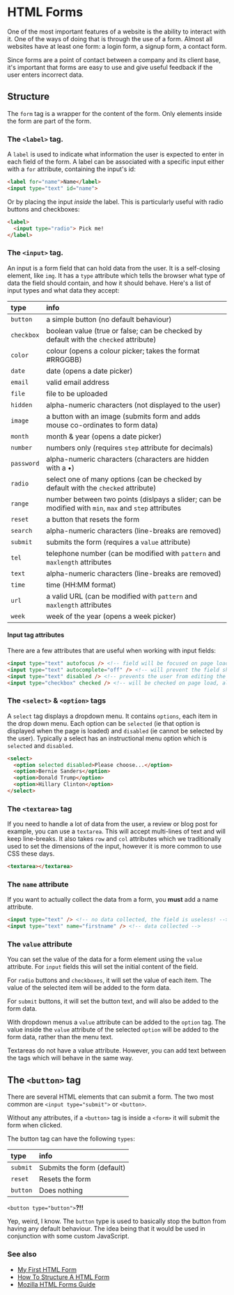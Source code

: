 # HTML Forms

One of the most important features of a website is the ability to interact with it. One of the ways of doing that is through the use of a form. Almost all websites have at least one form: a login form, a signup form, a contact form.

Since forms are a point of contact between a company and its client base, it's important that forms are easy to use and give useful feedback if the user enters incorrect data.

## Structure

The `form` tag is a wrapper for the content of the form. Only elements inside the form are part of the form.

### The `<label>` tag.

A `label` is used to indicate what information the user is expected to enter in each field of the form. A label can be associated with a specific input either with a `for` attribute, containing the input's id:

```html
<label for="name">Name</label>
<input type="text" id="name">
```

Or by placing the input _inside_ the label. This is particularly useful with radio buttons and checkboxes:

```html
<label>
  <input type="radio"> Pick me!
</label>
```

### The `<input>` tag.

An input is a form field that can hold data from the user. It is a self-closing element, like `img`. It has a `type` attribute which tells the browser what type of data the field should contain, and how it should behave. Here's a list of input types and what data they accept:

| type | info |
| :--- | :--- |
| `button` | a simple button \(no default behaviour\) |
| `checkbox` | boolean value \(true or false; can be checked by default with the `checked` attribute\) |
| `color` | colour \(opens a colour picker; takes the format \#RRGGBB\) |
| `date` | date \(opens a date picker\) |
| `email` | valid email address |
| `file` | file to be uploaded |
| `hidden` | alpha-numeric characters \(not displayed to the user\) |
| `image` | a button with an image \(submits form and adds mouse co-ordinates to form data\) |
| `month` | month & year \(opens a date picker\) |
| `number` | numbers only \(requires `step` attribute for decimals\) |
| `password` | alpha-numeric characters \(characters are hidden with a •\) |
| `radio` | select one of many options \(can be checked by default with the `checked` attribute\) |
| `range` | number between two points \(dislpays a slider; can be modified with `min`, `max` and `step` attributes |
| `reset` | a button that resets the form |
| `search` | alpha-numeric characters \(line-breaks are removed\) |
| `submit` | submits the form \(requires a `value` attribute\) |
| `tel` | telephone number \(can be modified with `pattern` and `maxlength` attributes |
| `text` | alpha-numeric characters \(line-breaks are removed\) |
| `time` | time \(HH:MM format\) |
| `url` | a valid URL \(can be modified with `pattern` and `maxlength` attributes |
| `week` | week of the year \(opens a week picker\) |

#### Input tag attributes

There are a few attributes that are useful when working with input fields:

```html
<input type="text" autofocus /> <!-- field will be focused on page load -->
<input type="text" autocomplete="off" /> <!-- will prevent the field showing previous user entries -->
<input type="text" disabled /> <!-- prevents the user from editing the field's contents -->
<input type="checkbox" checked /> <!-- will be checked on page load, also works with radio buttons -->
```

### The `<select>` & `<option>` tags

A `select` tag displays a dropdown menu. It contains `options`, each item in the drop down menu. Each option can be `selected` (ie that option is displayed when the page is loaded) and `disabled` (ie cannot be selected by the user). Typically a select has an instructional menu option which is `selected` and `disabled`.

```html
<select>
  <option selected disabled>Please choose...</option>
  <option>Bernie Sanders</option>
  <option>Donald Trump</option>
  <option>Hillary Clinton</option>
</select>
```

### The `<textarea>` tag

If you need to handle a lot of data from the user, a review or blog post for example, you can use a `textarea`. This will accept multi-lines of text and will keep line-breaks. It also takes `row` and `col` attributes which we traditionally used to set the dimensions of the input, however it is more common to use CSS these days.

```html
<textarea></textarea>
```

### The `name` attribute

If you want to actually collect the data from a form, you **must** add a name attribute.

```html
<input type="text" /> <!-- no data collected, the field is useless! -->
<input type="text" name="firstname" /> <!-- data collected -->
```

### The `value` attribute

You can set the value of the data for a form element using the `value` attribute. For `input` fields this will set the initial content of the field.

For `radio` buttons and `checkboxes`, it will set the value of each item. The value of the selected item will be added to the form data.

For `submit` buttons, it will set the button text, and will also be added to the form data.

With dropdown menus a `value` attribute can be added to the `option` tag. The value inside the `value` attribute of the selected `option` will be added to the form data, rather than the menu text.

Textareas do not have a value attribute. However, you can add text between the tags which will behave in the same way.

## The `<button>` tag

There are several HTML elements that can submit a form. The two most common are `<input type="submit">` or `<button>`.

Without any attributes, if a `<button>` tag is inside a `<form>` it will submit the form when clicked.

The button tag can have the following `types`:

| type | info |
| :--- | :--- |
| `submit` | Submits the form (default) |
| `reset` | Resets the form |
| `button` | Does nothing |

`<button type="button">`**?!!**

Yep, weird, I know. The `button` type is used to basically stop the button from having any default behaviour. The idea being that it would be used in conjunction with some custom JavaScript.

### See also

* [My First HTML Form](https://developer.mozilla.org/en-US/docs/Learn/HTML/Forms/My_first_HTML_form)
* [How To Structure A HTML Form](https://developer.mozilla.org/en-US/docs/Learn/HTML/Forms/How_to_structure_an_HTML_form)
* [Mozilla HTML Forms Guide](https://developer.mozilla.org/en-US/docs/Learn/HTML/Forms)
